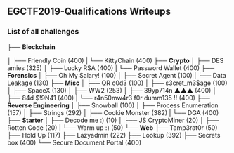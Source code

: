 ## EGCTF2019-Qualifications Writeups

### List of all challenges

├── **Blockchain**

│   ├── Friendly Coin (400)
|   └── KittyChain (400)
├── **Crypto**
│   ├── DES amies (325)
│   ├── Lucky RSA (400)
|   └── Password Wallet (400)
├── **Forensics**
│   ├── Oh My Salary! (100)
│   ├── Secret Agent (100)
|   └── Data Leakage (130)
├── **Misc**
│   ├── QR c0d3 (100)
│   ├── s3cret_m3$age (100)
│   ├── SpaceX (130)
│   ├── WW2 (253)
│   ├── 39yp714n ▲▲▲ (400)
│   ├── 84d $!9N41 (400)
|   └── r4n50mw4r3 f0r dumm135 !! (400)
├── **Reverse Engineering**
│   ├── Snowball (100)
│   ├── Process Enumeration (157)
│   ├── Strings (292)
│   ├── Cookie Monster (382)
|   └── DGA (400)
├── **Starter**
│   ├── Decode me :) (10)
│   ├── JS CryptoMiner (20)
│   ├── Rotten Code (20)
|   └── Warm up :) (50)
└── **Web**
    ├── Tamp3rat0r (50)
    ├── Hold Up (117)
    ├── Lazyadmin (222)
    ├── Lookup (392)
    ├── Secrets box (400)
    └── Secure Document Portal (400)
